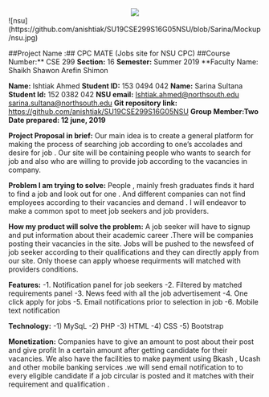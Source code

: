 <div style="text-align:center"><img src="https://github.com/anishtiak/SU19CSE299S16G05NSU/blob/Sarina/Mockup/nsu.jpg" /></div>
![nsu](https://github.com/anishtiak/SU19CSE299S16G05NSU/blob/Sarina/Mockup/nsu.jpg)






##Project Name :## CPC MATE (Jobs site for NSU CPC)
##Course Number:** CSE 299
**Section:** 16
**Semester:** Summer 2019
**Faculty Name: Shaikh Shawon Arefin Shimon

**Name:**	Ishtiak Ahmed
**Student ID:**	153 0494 042
**Name:** Sarina Sultana
**Student Id:** 152 0382 042
**NSU email:**	Ishtiak.ahmed@northsouth.edu	
sarina.sultana@northsouth.edu
**Git repository link:**	https://github.com/anishtiak/SU19CSE299S16G05NSU
**Group Member:Two**
**Date prepared: 12 june, 2019**


**Project Proposal in brief:**
Our main idea is to create a general platform for making the process of searching job according to one’s accolades and desire for job  . Our site will be containing people who wants to search for job and also who are willing to  provide  job according to the vacancies in company.


**Problem I am trying to solve:**
 People  , mainly fresh graduates finds it hard to find a job and look out for one . And different companies can not find employees according  to their vacancies and demand . I will endeavor to make a common spot to meet job seekers  and job providers.


**How my product will solve the problem:**
A job seeker will have to signup and put information about their academic career  .There will be companies posting their vacancies in the site. Jobs will be pushed to the  newsfeed of job seeker according to their qualifications and they can directly apply from our site. Only thoese can apply whoese requirments will matched with providers conditions.

**Features:**
-1.	Notification panel for job seekers 
-2.	Filtered by matched requirements panel 
-3.	News feed with all the job advertisement 
-4.	One click apply for jobs 
-5.	Email notifications prior to selection in job
-6.	Mobile text notification


**Technology:**
-1)	MySqL
-2)	PHP 
-3)	HTML 
-4)	CSS
-5)	Bootstrap 

**Monetization:**
Companies have to give an amount to post about their post and give profit In a certain amount after getting candidate for their vacancies. We also have the facilities to make payment using Bkash , Ucash and other mobile banking services .we will send email notification to to every eligible candidate if a job circular is posted and it matches with their requirement and qualification .

 

